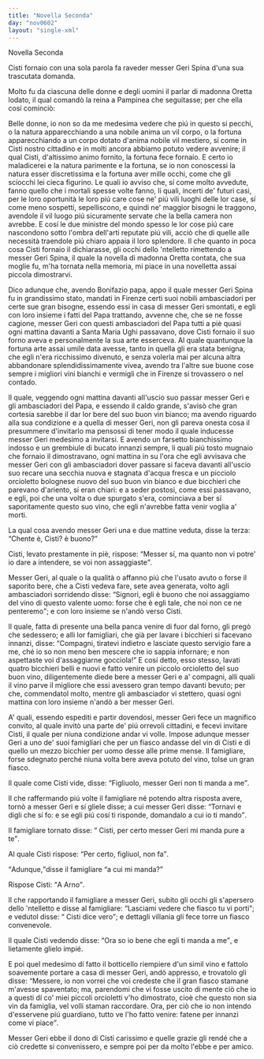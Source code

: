 ```yaml
---
title: "Novella Seconda"
day: "nov0602"
layout: "single-xml"
---
```

<div id="nov0602" type="novella" who="pampinea">
<head>Novella Seconda</head>
<argument>
<p>
<milestone id="p06020001"/>
<name persref="cisti" type="person">Cisti</name> fornaio con una sola parola fa raveder messer 
            <name persref="gerispina" type="person">Geri Spina</name> d'una sua trascutata domanda.</p>
</argument>
<div3 type="commentary" who="author">
<p>
<milestone id="p06020002"/>Molto fu da ciascuna delle donne e degli uomini il parlar di 
            <name persref="oretta" type="person">madonna Oretta</name> lodato, il qual comandò la 
            <name persref="elissa" type="person">reina</name> a 
            <name persref="pampinea" type="person">Pampinea</name> che seguitasse; per che ella cosí cominciò:</p>
</div3>
<div3 type="commentary" who="pampinea">
<p>
<milestone id="p06020003"/>Belle donne, io non so da me medesima vedere che piú in questo si pecchi, o la natura apparecchiando a una nobile anima un vil corpo, o la fortuna apparecchiando a un corpo dotato d'anima nobile vil mestiero, sí come in 
            <name persref="cisti" type="person">Cisti</name> nostro cittadino e in molti ancora abbiamo potuto vedere avvenire; il qual 
            <name persref="cisti" type="person">Cisti</name>, d'altissimo animo fornito, la fortuna fece fornaio. 
            <milestone id="p06020004"/>E certo io maladicerei e la natura parimente e la fortuna, se io non conoscessi la natura esser discretissima e la fortuna aver mille occhi, come che gli sciocchi lei cieca figurino. 
            <milestone id="p06020005"/>Le quali io avviso che, sí come molto avvedute, fanno quello che i mortali spesse volte fanno, li quali, incerti de' futuri casi, per le loro oportunità le loro piú care cose ne' piú vili luoghi delle lor case, sí come meno sospetti, sepelliscono, e quindi ne' maggior bisogni le traggono, avendole il vil luogo piú sicuramente servate che la bella camera non avrebbe. 
            <milestone id="p06020006"/>E cosí le due ministre del mondo spesso le lor cose piú care nascondono sotto l'ombra dell'arti reputate piú vili, acciò che di quelle alle necessità traendole piú chiaro appaia il loro splendore. 
            <milestone id="p06020007"/>Il che quanto in poca cosa 
            <name persref="cisti" type="person">Cisti</name> fornaio il dichiarasse, gli occhi dello 'ntelletto rimettendo a messer 
            <name persref="gerispina" type="person">Geri Spina</name>, il quale la novella di madonna Oretta contata, che sua moglie fu, m'ha tornata nella memoria, mi piace in una novelletta assai piccola dimostrarvi.</p>
</div3>
<p>
<milestone id="p06020008"/>Dico adunque che, avendo 
          <name persref="bonifazio" type="person">Bonifazio</name> papa, appo il quale messer 
          <name persref="gerispina" type="person">Geri Spina</name> fu in grandissimo stato, mandati in 
          <name placeref="firenze" type="place">Firenze</name> certi suoi nobili ambasciadori per certe sue gran bisogne, essendo essi in casa di messer 
          <name persref="gerispina" type="person">Geri</name> smontati, e egli con loro insieme i fatti del Papa trattando, avvenne che, che se ne fosse cagione, messer 
          <name persref="gerispina" type="person">Geri</name> con questi ambasciadori del Papa tutti a piè quasi ogni mattina davanti a 
          <name placeref="santamariaughi" type="place">Santa Maria Ughi</name> passavano, dove 
          <name persref="cisti" type="person">Cisti</name> fornaio il suo forno aveva e personalmente la sua arte esserceva. 
          <milestone id="p06020009"/>Al quale quantunque la fortuna arte assai umile data avesse, tanto in quella gli era stata benigna, che egli n'era ricchissimo divenuto, e senza volerla mai per alcuna altra abbandonare splendidissimamente vivea, avendo tra l'altre sue buone cose sempre i migliori vini bianchi e vermigli che in 
          <name placeref="firenze" type="place">Firenze</name> si trovassero o nel contado.</p>
<p>
<milestone id="p06020010"/>Il quale, veggendo ogni mattina davanti all'uscio suo passar messer 
          <name persref="gerispina" type="person">Geri</name> e gli ambasciadori del Papa, e essendo il caldo grande, s'avisò che gran cortesia sarebbe il dar lor bere del suo buon vin bianco; ma avendo riguardo alla sua condizione e a quella di messer 
          <name persref="gerispina" type="person">Geri</name>, non gli pareva onesta cosa il presummere d'invitarlo ma pensossi di tener modo il quale inducesse messer 
          <name persref="gerispina" type="person">Geri</name> medesimo a invitarsi. 
          <milestone id="p06020011"/>E avendo un farsetto bianchissimo indosso e un grembiule di bucato innanzi sempre, li quali piú tosto mugnaio che fornaio il dimostravano, ogni mattina in su l'ora che egli avvisava che messer 
          <name persref="gerispina" type="person">Geri</name> con gli ambasciadori dover passare si faceva davanti all'uscio suo recare una secchia nuova e stagnata d'acqua fresca e un picciolo orcioletto bolognese nuovo del suo buon vin bianco e due bicchieri che parevano d'ariento, sí eran chiari: 
          <milestone id="p06020012"/>e a seder postosi, come essi passavano, e egli, poi che una volta o due spurgato s'era, cominciava a ber sí saporitamente questo suo vino, che egli n'avrebbe fatta venir voglia a' morti.</p>
<p>
<milestone id="p06020013"/>La qual cosa avendo messer 
          <name persref="gerispina" type="person">Geri</name> una e due mattine veduta, disse la terza: 
          <q direct="unspecified" who="gerispina">Chente è, 
          <name persref="cisti" type="person">Cisti</name>? è buono?</q></p>
<p>
<milestone id="p06020014"/>
<name persref="cisti" type="person">Cisti</name>, levato prestamente in piè, rispose: 
          <q direct="unspecified" who="cisti">Messer sí, ma quanto non vi potre' io dare a intendere, se voi non assaggiaste</q>.</p>
<p>
<milestone id="p06020015"/>Messer 
          <name persref="gerispina" type="person">Geri</name>, al quale o la qualità o affanno piú che l'usato avuto o forse il saporito bere, che a 
          <name persref="cisti" type="person">Cisti</name> vedeva fare, sete avea generata, volto agli ambasciadori sorridendo disse: 
          <q direct="unspecified" who="gerispina">Signori, egli è buono che noi assaggiamo del vino di questo valente uomo: forse che è egli tale, che noi non ce ne penteremo</q>; e con loro insieme se n'andò verso 
          <name persref="cisti" type="person">Cisti</name>.</p>
<p>
<milestone id="p06020016"/>Il quale, fatta di presente una bella panca venire di fuor dal forno, gli pregò che sedessero; e alli lor famigliari, che già per lavare i bicchieri si facevano innanzi, disse: 
          <q direct="unspecified" who="cisti">Compagni, tiratevi indietro e lasciate questo servigio fare a me, ché io so non meno ben mescere che io sappia infornare; e non aspettaste voi d'assaggiarne gocciola!</q>
<milestone id="p06020017"/>E cosí detto, esso stesso, lavati quatro bicchieri belli e nuovi e fatto venire un piccolo orcioletto del suo buon vino, diligentemente diede bere a messer 
          <name persref="gerispina" type="person">Geri</name> e a' compagni, alli quali il vino parve il migliore che essi avessero gran tempo davanti bevuto; per che, commendatol molto, mentre gli ambasciador vi stettero, quasi ogni mattina con loro insieme n'andò a ber messer 
          <name persref="gerispina" type="person">Geri</name>.</p>
<p>
<milestone id="p06020018"/>A' quali, essendo espediti e partir dovendosi, messer 
          <name persref="gerispina" type="person">Geri</name> fece un magnifico convito, al quale invitò una parte de' piú orrevoli cittadini, e fecevi invitare 
          <name persref="cisti" type="person">Cisti</name>, il quale per niuna condizione andar vi volle. 
          <milestone id="p06020019"/>Impose adunque messer 
          <name persref="gerispina" type="person">Geri</name> a uno de' suoi famigliari che per un fiasco andasse del vin di 
          <name persref="cisti" type="person">Cisti</name> e di quello un mezzo bicchier per uomo desse alle prime mense. Il 
          <name persref="famigliare-0602" type="person">famigliare</name>, forse sdegnato perché niuna volta bere aveva potuto del vino, tolse un gran fiasco.</p>
<p>
<milestone id="p06020020"/>Il quale come 
          <name persref="cisti" type="person">Cisti</name> vide, disse: 
          <q direct="unspecified" who="cisti">Figliuolo, messer 
          <name persref="gerispina" type="person">Geri</name> non ti manda a me</q>.</p>
<p>
<milestone id="p06020021"/>Il che raffermando piú volte il 
          <name persref="famigliare-0602" type="person">famigliare</name> né potendo altra risposta avere, tornò a messer 
          <name persref="gerispina" type="person">Geri</name> e sí gliele disse; a cui messer 
          <name persref="gerispina" type="person">Geri</name> disse: 
          <q direct="unspecified" who="gerispina">Tornavi e digli che sí fo: e se egli piú cosí ti risponde, domandalo a cui io ti mando</q>.</p>
<p>
<milestone id="p06020022"/>Il 
          <name persref="famigliare-0602" type="person">famigliare</name> tornato disse: 
          <q direct="unspecified" who="famigliare-0602">
<name persref="cisti" type="person">Cisti</name>, per certo messer 
          <name persref="gerispina" type="person">Geri</name> mi manda pure a te</q>.</p>
<p>
<milestone id="p06020023"/>Al quale 
          <name persref="cisti" type="person">Cisti</name> rispose: 
          <q direct="unspecified" who="cisti">Per certo, figliuol, non fa</q>.</p>
<p>
<milestone id="p06020024"/>
<q direct="unspecified" who="famigliare-0602">Adunque,</q>disse il 
          <name persref="famigliare-0602" type="person">famigliare</name>
<q direct="unspecified">a cui mi manda?</q></p>
<p>
<milestone id="p06020025"/>Rispose 
          <name persref="cisti" type="person">Cisti</name>: 
          <q direct="unspecified" who="cisti">A Arno</q>.</p>
<p>
<milestone id="p06020026"/>Il che rapportando il 
          <name persref="famigliare-0602" type="person">famigliare</name> a messer 
          <name persref="gerispina" type="person">Geri</name>, subito gli occhi gli s'apersero dello 'ntelletto e disse al 
          <name persref="famigliare-0602" type="person">famigliare</name>: 
          <q direct="unspecified" who="gerispina">Lasciami vedere che fiasco tu vi porti</q>; e vedutol disse: 
          <q direct="unspecified">
<name persref="cisti" type="person">Cisti</name> dice vero</q>; e dettagli villania gli fece torre un fiasco convenevole.</p>
<p>
<milestone id="p06020027"/>Il quale 
          <name persref="cisti" type="person">Cisti</name> vedendo disse: 
          <q direct="unspecified" who="cisti">Ora so io bene che egli ti manda a me</q>, e lietamente glielo impié.</p>
<p>
<milestone id="p06020028"/>E poi quel medesimo dí fatto il botticello riempiere d'un simil vino e fattolo soavemente portare a casa di messer 
          <name persref="gerispina" type="person">Geri</name>, andò appresso, e trovatolo gli disse: 
          <q direct="unspecified" who="cisti">Messere, io non vorrei che voi credeste che il gran fiasco stamane m'avesse spaventato; ma, parendomi che vi fosse uscito di mente ciò che io a questi dí co' miei piccoli orcioletti v'ho dimostrato, cioè che questo non sia vin da famiglia, vel volli staman raccordare. 
          <milestone id="p06020029"/>Ora, per ciò che io non intendo d'esservene piú guardiano, tutto ve l'ho fatto venire: fatene per innanzi come vi piace</q>.</p>
<p>
<milestone id="p06020030"/>Messer 
          <name persref="gerispina" type="person">Geri</name> ebbe il dono di 
          <name persref="cisti" type="person">Cisti</name> carissimo e quelle grazie gli rendé che a ciò credette si convenissero, e sempre poi per da molto l'ebbe e per amico.</p>
</div>
